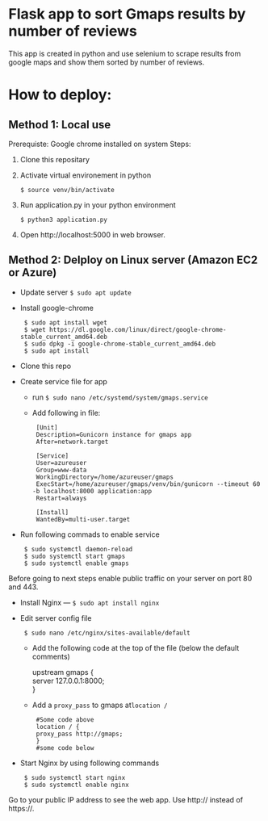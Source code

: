 #  Flask app to sort Gmaps results by number of reviews

This app is created in python and use selenium to scrape results from google maps and show them sorted by number of reviews.


# How to deploy:

## Method 1: Local use
Prerequiste: Google chrome installed on system
Steps:
1. Clone this repositary
2. Activate virtual environement in python 

    `$ source venv/bin/activate`

3. Run application.py in your python environment
   
     `$ python3 application.py`

5. Open http://localhost:5000 in web browser.

## Method 2: Delploy on Linux server (Amazon EC2 or Azure)

 - Update server `$ sudo apt update`
 - Install google-chrome
	

		$ sudo apt install wget
		$ wget https://dl.google.com/linux/direct/google-chrome-stable_current_amd64.deb
		$ sudo dpkg -i google-chrome-stable_current_amd64.deb
		$ sudo apt install 

 - Clone this repo
 - Create service file for app
	 - run `$ sudo nano /etc/systemd/system/gmaps.service`
	 - Add following in file:
		    
		    [Unit]  
		    Description=Gunicorn instance for gmaps app
		    After=network.target
		    
		    [Service]  
		    User=azureuser  
		    Group=www-data  
		    WorkingDirectory=/home/azureuser/gmaps 
		    ExecStart=/home/azureuser/gmaps/venv/bin/gunicorn --timeout 60 -b localhost:8000 application:app  
		    Restart=always
		    
		    [Install]  
		    WantedBy=multi-user.target
 - Run following commads to enable service

	    $ sudo systemctl daemon-reload  
	    $ sudo systemctl start gmaps
	    $ sudo systemctl enable gmaps
Before going to next steps enable public traffic on your server on port 80 and 443. 

 -  Install Nginx —  `$ sudo apt install nginx`
 - Edit server config  file 
 

	    $ sudo nano /etc/nginx/sites-available/default

	-   Add the following code at the top of the file (below the default comments)

	    upstream gmaps {  
	        server 127.0.0.1:8000;  
	    }
	    

	 - Add a  `proxy_pass`  to gmaps at`location /`

		    #Some code above
		    location / {  
		    proxy_pass http://gmaps;  
		    }
		    #some code below

 - Start Nginx by using following commands

	    $ sudo systemctl start nginx  
	    $ sudo systemctl enable nginx

Go to your public IP address to see the web app. Use http:// instead of https://.

